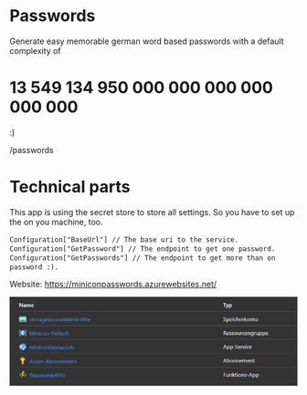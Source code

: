 # Passwords

Generate easy memorable german word based passwords with a default complexity of

# 13 549 134 950 000 000 000 000 000 000


:)

/passwords

# Technical parts

This app is using the secret store to store all settings. So you have to set up the on you machine, too.

```
Configuration["BaseUrl"] // The base uri to the service.
Configuration["GetPassword"] // The endpoint to get one password.
Configuration["GetPasswords"] // The endpoint to get more than on password :).
```

Website: https://miniconpasswords.azurewebsites.net/

![Azure Setup](https://github.com/nikolausm/Passwords/blob/master/azure.PNG)

